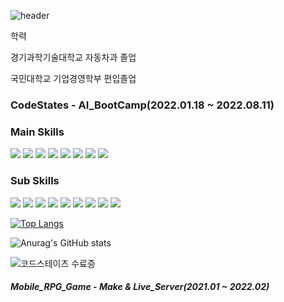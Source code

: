 ![header](https://capsule-render.vercel.app/api?type=waving&color=auto&height=220&section=header&text=Deep_Learning,%20Computer_Vision.&fontSize=45)

학력

경기과학기술대학교 자동차과 졸업

국민대학교 기업경영학부 편입졸업

### CodeStates - AI_BootCamp(2022.01.18 ~ 2022.08.11)

### Main Skills
<img src="https://img.shields.io/badge/-Python-3776AB?style=flat-square&logo=Python&logoColor=yellow"/> <img src="https://img.shields.io/badge/-Lua-2C2D72?style=flat-square&logo=Lua&logoColor=white"/> <img src="https://img.shields.io/badge/-TensorFlow-FF6F00?style=flat-square&logo=TensorFlow&logoColor=white"/> <img src="https://img.shields.io/badge/-Keras-D00000?style=flat-square&logo=Keras&logoColor=white"/> <img src="https://img.shields.io/badge/-scikit_learn-F7931E?style=flat-square&logo=scikit-learn&logoColor=white"/> <img src="https://img.shields.io/badge/-NumPy-013243?style=flat-square&logo=NumPy&logoColor=white"/> <img src="https://img.shields.io/badge/-PyTorch-EE4C2C?style=flat-square&logo=PyTorch&logoColor=white"/> <img src="https://img.shields.io/badge/-OpenCV-5C3EE8?style=flat-square&logo=OpenCV&logoColor=white"/>

### Sub Skills
<img src="https://img.shields.io/badge/-Docker-2496ED?style=flat-square&logo=Docker&logoColor=white"/> <img src="https://img.shields.io/badge/-SQLite-003B57?style=flat-square&logo=SQLite&logoColor=white"/> <img src="https://img.shields.io/badge/-Postman-FF6C37?style=flat-square&logo=Postman&logoColor=white"/> <img src="https://img.shields.io/badge/-PostgreSQL-4169E1?style=flat-square&logo=PostgreSQL&logoColor=white"/> <img src="https://img.shields.io/badge/-CSS3-1572B6?style=flat-square&logo=CSS3&logoColor=red"/> <img src="https://img.shields.io/badge/-Flask-4A154B?style=flat-square&logo=Flask&logoColor=white"/> <img src="https://img.shields.io/badge/-pandas-150458?style=flat-square&logo=pandas&logoColor=white"/>
<img src="https://img.shields.io/badge/-Anaconda-44A833?style=flat-square&logo=Anaconda&logoColor=white"/> <img src="https://img.shields.io/badge/-Git-F05032?style=flat-square&logo=Git&logoColor=white"/>

[![Top Langs](https://github-readme-stats.vercel.app/api/top-langs/?username=jooyeop&layout=compact)](https://github.com/jooyeop/github-readme-stats)


![Anurag's GitHub stats](https://github-readme-stats.vercel.app/api?username=jooyeop&show_icons=true&theme=radical)

![코드스테이츠 수료증](https://user-images.githubusercontent.com/97720878/186624024-3bb65ed0-5c10-497f-8a94-edf999db37ba.png)


##### Mobile_RPG_Game - Make & Live_Server(2021.01 ~ 2022.02)
